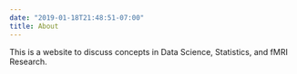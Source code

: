```yaml
---
date: "2019-01-18T21:48:51-07:00"
title: About
---
```


This is a website to discuss concepts in Data Science, Statistics, and fMRI Research.
